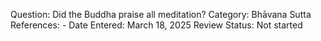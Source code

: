 Question: Did the Buddha praise all meditation?
Category: Bhāvana
Sutta References: -
Date Entered: March 18, 2025
Review Status: Not started